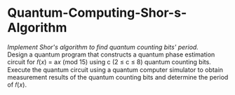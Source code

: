 # Quantum-Computing-Shor-s-Algorithm
*Implement Shor's algorithm to find quantum counting bits' period.*  
Design a quantum program that constructs a quantum phase estimation circuit for 𝑓(𝑥) = a𝑥 (mod 15) using c (2 ≤ c ≤ 8) quantum counting bits. Execute the quantum circuit using a quantum computer simulator to obtain measurement results of the quantum counting bits and determine the period of 𝑓(𝑥).
